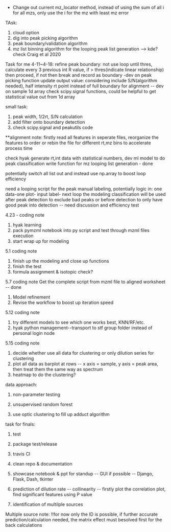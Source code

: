 * Change out current mz_locator method, instead of using the sum of all i for all mzs, only use the i for the mz with least mz error

TAsk:
1. cloud option
2. dig into peak picking algorithm
3. peak boundary/validation algorithm
4. mz list binning algorithm for the looping peak list generation --> kde? check Craig et al 2020


Task for me 4-11~4-18:
refine peak boundary: not use loop until thres, calculate every 3 previous int R value, if > thres(indicate linear relationship) then proceed, if not then break and record as boundary -dev on peak picking function
update output value: considering include S/N(algorithm needed), half intensity rt point instead of full boundary for alignment -- dev on sample 1d array
check scipy.signal functions, could be helpful to get statistical value out from 1d array

small task:
1. peak width, 1/2rt, S/N calculation
2. add filter onto boundary detection
3. check scipy.signal and peakutils code

**alignment note: firstly read all features in seperate files, reorganize the features to order or rebin the file for different rt,mz bins to accelerate process time

check hyak
generate rt,int data with statistical numbers, dev ml model to do peak classification
write function for mz looping list generation - done

potentially switch all list out and instead use np.array to boost loop efficiency

need a looping script for the peak manual labeling, potentially logic in: one data-one plot- input label- next loop
the modeling classification will be used after peak detection to exclude bad peaks or before detection to only have good peak into detection -- need discussion and efficiency test

4.23 - coding note
1. hyak learning
2. pack pymzml notebook into py script and test through mzml files execution
3. start wrap up for modeling

5.1 coding note
1. finish up the modeling and close up functions
2. finish the test
3. formula assignment & isotopic check?

5.7 coding note
Get the complete script from mzml file to aligned worksheet -- done
1. Model refinement
2. Revise the workflow to boost up iteration speed

5.12 coding note
1. try different models to see which one works best, KNN/RF/etc.
2. hyak python management--transport to stf group folder instead of personal login node

5.15 coding note
1. decide whether use all data for clustering or only dilution series for clustering
2. plot all data as barplot at rows -- x axis = sample, y axis = peak area, then treat them the same way as spectrum
3. heatmap to do the clustering?

data approach:
1. non-parameter testing
2. unsupervised random forest

3. use optic clustering to fill up adduct algorithm

task for finals:
1. test
2. package test/release
3. travis CI
4. clean repo & documentation
5. showcase notebook & ppt for standup -- GUI if possible -- Django, Flask, Dash, tkinter

1. prediction of dilution rate -- collinearity -- firstly plot the correlation plot, find significant features using P value
2. identification of multilple sources

Multiple source note:
!!for now only the ID is possible, if further accurate prediction/calculation needed, the matrix effect must besolved first for the back calculations